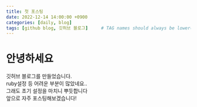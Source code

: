 ```yaml
---
title: 첫 포스팅
date: 2022-12-14 14:00:00 +0900
categories: [daily, blog]
tags: [github blog, 깃허브 블로그]     # TAG names should always be lowercase
---
```


# 안녕하세요
깃허브 블로그를 만들었습니다.   
ruby설정 등 어려운 부분이 많았네요..   
그래도 초기 설정을 마치니 뿌듯합니다   
앞으로 자주 포스팅해보겠습니다!